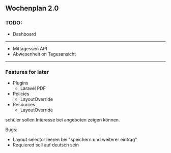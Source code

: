 ## Wochenplan 2.0

### TODO:

- Dashboard
---

- Mittagessen API
- Abwesenheit on Tagesansicht
---

### Features for later

- Plugins
  - Laravel PDF
- Policies
    - LayoutOverride
- Resources
    - LayoutOverride


schüler sollen Interesse bei angeboten zeigen können.


Bugs:
- Layout selector leeren bei "speichern und weiterer eintrag"
- Requiered soll auf deutsch sein
